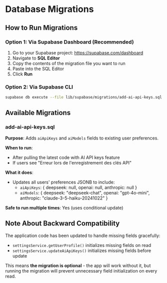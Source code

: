 # Database Migrations

## How to Run Migrations

### Option 1: Via Supabase Dashboard (Recommended)
1. Go to your Supabase project: https://supabase.com/dashboard
2. Navigate to **SQL Editor**
3. Copy the contents of the migration file you want to run
4. Paste into the SQL Editor
5. Click **Run**

### Option 2: Via Supabase CLI
```bash
supabase db execute --file lib/supabase/migrations/add-ai-api-keys.sql
```

## Available Migrations

### add-ai-api-keys.sql
**Purpose**: Adds `aiApiKeys` and `aiModels` fields to existing user preferences.

**When to run**:
- After pulling the latest code with AI API keys feature
- If users see "Erreur lors de l'enregistrement des clés API"

**What it does**:
- Updates all users' preferences JSONB to include:
  - `aiApiKeys`: { deepseek: null, openai: null, anthropic: null }
  - `aiModels`: { deepseek: "deepseek-chat", openai: "gpt-4o-mini", anthropic: "claude-3-5-haiku-20241022" }

**Safe to run multiple times**: Yes (uses conditional update)

## Note About Backward Compatibility

The application code has been updated to handle missing fields gracefully:
- `settingsService.getUserProfile()` initializes missing fields on read
- `settingsService.updateAiApiKeys()` initializes missing fields before update

This means **the migration is optional** - the app will work without it, but running the migration will prevent unnecessary field initialization on every read.
